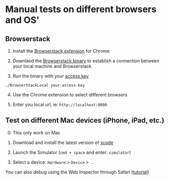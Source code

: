 # Manual tests on different browsers and OS'

## Browserstack

1. Install the [Browserstack extension](https://chrome.google.com/webstore/detail/browserstack-loader/ficmbjfmibnkmehkbngghpjnmmjolnmi?hl=en) for Chrome

2. Downlaod the [Browserstack binary](https://www.browserstack.com/local-testing#command-line) to establish a connection between your local machine and Browserstack

3. Run the binary with your [access key](https://www.browserstack.com/accounts/local-testing)
  ```
  ./BrowserStackLocal your-access-key
  ```

4. Use the Chrome extension to select different browsers

5. Enter you local url, ie: `http://localhost:8000`


## Test on different Mac devices (iPhone, iPad, etc.)

0. This only work on Mac

1. Download and install the latest version of [xcode](https://itunes.apple.com/us/app/xcode/id497799835?mt=12)

2. Launch the Simulator (`cmd + space` and enter: `simulator`)

3. Select a device: `Hardware` > `Device` > ...

You can also debug using the Web Inspector through Safari ([tutorial](http://www.webascender.com/Blog/ID/634/Setup-iOS-8-Simulator-on-OS-X#.VkNIIK6rRTY))
